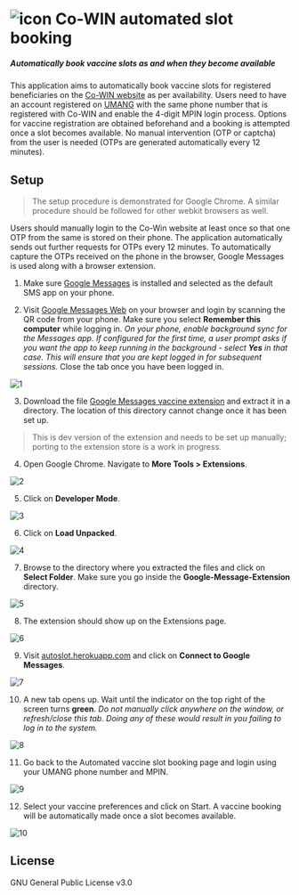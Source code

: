
# ![icon](https://user-images.githubusercontent.com/37744870/120004844-dd42cc80-bff4-11eb-8a07-6c4da10d6a5d.png) Co-WIN automated slot booking
##### _Automatically book vaccine slots as and when they become available_

This application aims to automatically book vaccine slots for registered beneficiaries on the [Co-WIN website](https://selfregistration.cowin.gov.in/) as per availability. Users need to have an account registered on [UMANG](https://web.umang.gov.in/web_new/register) with the same phone number that is registered with Co-WIN and enable the 4-digit MPIN login process. Options for vaccine registration are obtained beforehand and a booking is attempted once a slot becomes available. No manual intervention (OTP or captcha) from the user is needed (OTPs are generated automatically every 12 minutes).

## Setup
> The setup procedure is demonstrated for Google Chrome.
> A similar procedure should be followed for other webkit browsers as well.

Users should manually login to the Co-Win website at least once so that one OTP from the same is stored on their phone.  The application automatically sends out further requests for OTPs every 12 minutes. To automatically capture the OTPs received on the phone in the browser, Google Messages is used along with a browser extension. 

 1. Make sure [Google Messages](https://play.google.com/store/apps/details?id=com.google.android.apps.messaging) is installed and selected as the default SMS app on your phone.
 
 2. Visit [Google Messages Web](https://messages.google.com/web/) on your browser and login by scanning the QR code from your phone. Make sure you select **Remember this computer** while logging in. *On your phone, enable background sync for the Messages app. If configured for the first time, a user prompt asks if you want the app to keep running in the background - select **Yes** in that case. This will ensure that you are kept logged in for subsequent sessions.* Close the tab once you have been logged in.

 ![1](https://user-images.githubusercontent.com/37744870/120005519-87225900-bff5-11eb-9c99-9ea069db2f9f.png)
 
 3. Download the file [Google Messages vaccine extension](https://github.com/rayarindam2111/Co-WIN-automated-slot-booking/raw/UMANG/Google-Message-Extension/Google-Message-Extension.zip) and extract it in a directory. The location of this directory cannot change once it has been set up.
 > This is dev version of the extension and needs to be set up manually; porting to the extension store is a work in progress.
 
 4. Open Google Chrome. Navigate to  **More Tools > Extensions**.

 ![2](https://user-images.githubusercontent.com/37744870/119220367-d48b5b80-bb07-11eb-8d95-86847a783b77.png)
 
 5. Click on  **Developer Mode**.
 
 ![3](https://user-images.githubusercontent.com/37744870/119220369-d523f200-bb07-11eb-8752-90c67b2b15c3.png)
 
 6. Click on  **Load Unpacked**.

 ![4](https://user-images.githubusercontent.com/37744870/119220370-d5bc8880-bb07-11eb-8e46-5cec5d5a654b.png)
 
 7. Browse to the directory where you extracted the files and click on  **Select Folder**. Make sure you go inside the  **Google-Message-Extension**  directory.

 ![5](https://user-images.githubusercontent.com/37744870/120007682-cc478a80-bff7-11eb-81b1-26a0a1662102.png)
 
 8. The extension should show up on the Extensions page.

 ![6](https://user-images.githubusercontent.com/37744870/120007689-cd78b780-bff7-11eb-91d1-bb0f2d2fc3be.png)
 
 9. Visit [autoslot.herokuapp.com](https://autoslot.herokuapp.com/) and click on **Connect to Google Messages**.

 ![7](https://user-images.githubusercontent.com/37744870/120007690-ce114e00-bff7-11eb-94c1-06cadcd9200a.png)
 
 10. A new tab opens up. Wait until the indicator on the top right of the screen turns **green**. *Do not manually click anywhere on the window, or refresh/close this tab. Doing any of these would result in you failing to log in to the system.*

 ![8](https://user-images.githubusercontent.com/37744870/120007692-cea9e480-bff7-11eb-9736-a2e27bb04fb0.png)
 
 11. Go back to the Automated vaccine slot booking page and login using your UMANG phone number and MPIN.

 ![9](https://user-images.githubusercontent.com/37744870/120007696-cf427b00-bff7-11eb-9cb0-0350cc01a8a8.png)
 
 12. Select your vaccine preferences and click on Start. A vaccine booking will be automatically made once a slot becomes available.
 
 ![10](https://user-images.githubusercontent.com/37744870/120007699-cfdb1180-bff7-11eb-88a7-2d7f243e2b1c.png)

## License
GNU General Public License v3.0